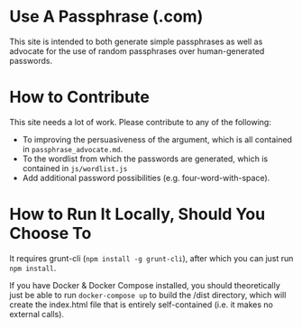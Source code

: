 # Use A Passphrase (.com)

This site is intended to both generate simple passphrases as well as advocate
for the use of random passphrases over human-generated passwords.

# How to Contribute

This site needs a lot of work. Please contribute to any of the following:

* To improving the persuasiveness of the argument, which is all contained in
  `passphrase_advocate.md`.
* To the wordlist from which the passwords are generated, which is contained in `js/wordlist.js`
* Add additional password possibilities (e.g. four-word-with-space).

# How to Run It Locally, Should You Choose To

It requires grunt-cli (`npm install -g grunt-cli`), after which you can just
run `npm install`.

If you have Docker & Docker Compose installed, you should theoretically just be
able to run `docker-compose up` to build the /dist directory, which will create
the index.html file that is entirely self-contained (i.e. it makes no external
calls).
